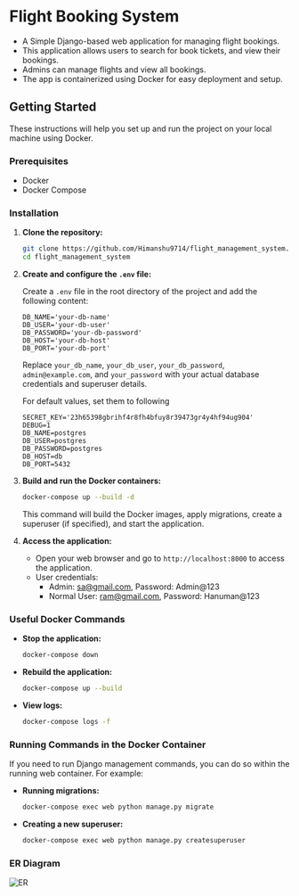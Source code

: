 # Flight Booking System

- A Simple Django-based web application for managing flight bookings.
- This application allows users to search for book tickets, and view their bookings.
- Admins can manage flights and view all bookings.
- The app is containerized using Docker for easy deployment and setup.

## Getting Started

These instructions will help you set up and run the project on your local machine using Docker.

### Prerequisites

- Docker
- Docker Compose

### Installation

1. **Clone the repository:**

    ```sh
    git clone https://github.com/Himanshu9714/flight_management_system.git
    cd flight_management_system
    ```

2. **Create and configure the `.env` file:**

    Create a `.env` file in the root directory of the project and add the following content:

    ```env
    DB_NAME='your-db-name'
    DB_USER='your-db-user'
    DB_PASSWORD='your-db-password'
    DB_HOST='your-db-host'
    DB_PORT='your-db-port'
    ```

    Replace `your_db_name`, `your_db_user`, `your_db_password`, `admin@example.com`, and `your_password` with your actual database credentials and superuser details.

    For default values, set them to following
    ```env
    SECRET_KEY='23h65398gbrihf4r8fh4bfuy8r39473gr4y4hf94ug904'
    DEBUG=1
    DB_NAME=postgres
    DB_USER=postgres
    DB_PASSWORD=postgres
    DB_HOST=db
    DB_PORT=5432
    ```

3. **Build and run the Docker containers:**

    ```sh
    docker-compose up --build -d
    ```

    This command will build the Docker images, apply migrations, create a superuser (if specified), and start the application.

4. **Access the application:**

    - Open your web browser and go to `http://localhost:8000` to access the application.
    - User credentials:
        - Admin: sa@gmail.com, Password: Admin@123
        - Normal User: ram@gmail.com, Password: Hanuman@123

### Useful Docker Commands

- **Stop the application:**

    ```sh
    docker-compose down
    ```

- **Rebuild the application:**

    ```sh
    docker-compose up --build
    ```

- **View logs:**

    ```sh
    docker-compose logs -f
    ```

### Running Commands in the Docker Container

If you need to run Django management commands, you can do so within the running web container. For example:

- **Running migrations:**

    ```sh
    docker-compose exec web python manage.py migrate
    ```

- **Creating a new superuser:**

    ```sh
    docker-compose exec web python manage.py createsuperuser
    ```

### ER Diagram
![ER](https://github.com/user-attachments/assets/c08361e3-80e3-4874-b902-08d4846b7ff7)
